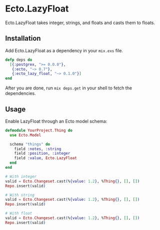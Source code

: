 # Ecto.LazyFloat
Ecto.LazyFloat takes integer, strings, and floats and casts them to floats.

## Installation
Add Ecto.LazyFloat as a dependency in your `mix.exs` file.

```elixir
defp deps do
  [{:postgrex, ">= 0.0.0"},
   {:ecto, "~> 0.7"},
   {:ecto_lazy_float, "~> 0.1.0"}]
end
```

After you are done, run `mix deps.get` in your shell to fetch the dependencies.

## Usage

Enable LazyFloat through an Ecto model schema:

```elixir
defmodule YourProject.Thing do
  use Ecto.Model

  schema "things" do
    field :notes, :string
    field :position, :integer
    field :value, Ecto.LazyFloat
  end
end
```

```elixir
# With integer
valid = Ecto.Changeset.cast(%{value: 1.2}, %Thing{}, [], [])
Repo.insert(valid)

# With string
valid = Ecto.Changeset.cast(%{value: 1.2}, %Thing{}, [], [])
Repo.insert(valid)

# With float
valid = Ecto.Changeset.cast(%{value: 1.2}, %Thing{}, [], [])
Repo.insert(valid)
```
